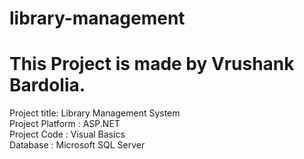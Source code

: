 # library-management

This Project is made by Vrushank Bardolia. 
======================================================

Project title: Library Management System <br>
Project Platform : ASP.NET <br>
Project Code : Visual Basics <br>
Database : Microsoft SQL Server <br>
